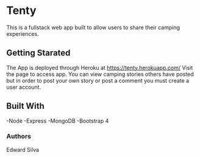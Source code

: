 # Tenty

This is a fullstack web app built to allow users to share their camping experiences.

## Getting Starated

The App is deployed through Heroku at https://tenty.herokuapp.com/
Visit the page to access app. 
You can view camping stories others have posted but in order to post your own story or post a comment you must create a user account.

## Built With

-Node
-Express
-MongoDB
-Bootstrap 4

### Authors

Edward Silva
